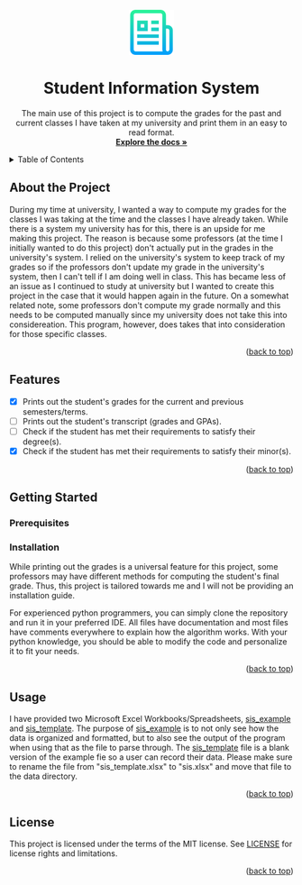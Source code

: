 <!-- PROJECT LOGO -->
<br />
<div align="center">
  <a href="https://github.com/RaylaKurosaki1503/Student_Information_System">
    <img src="images/logo.png" alt="Logo" width="80" height="80">
  </a>

<h1 align="center">Student Information System</h1>

  <p align="center">
    The main use of this project is to compute the grades for the past and current classes I have taken at my university and print them in an easy to read format.
    <br />
    <a href="https://github.com/RaylaKurosaki1503/Student_Information_System"><strong>Explore the docs »</strong></a>
  </p>
</div>


<!-- TABLE OF CONTENTS -->
<details>
	<summary>Table of Contents</summary>
	<ol>
		<li><a href="#about-the-project">About the Project</a></li>
		<li><a href="#features">Features</a></li>
		<li><a href="#getting-started">Getting Started</a>
			<ul>
				<li><a href="#prerequisites">Prerequisites</a></li>
				<li><a href="#installation">Installation</a></li>
			</ul>
		</li>
		<li><a href="#usage">Usage</a></li>
		<li><a href="#license">License</a></li>
	</ol>
</details>



<!-- ABOUT THE PROJECT -->
## About the Project
During my time at university, I wanted a way to compute my grades for the classes I was taking at the time and the classes I have already taken. While there is a system my university has for this, there is an upside for me making this project. The reason is because some professors (at the time I initially wanted to do this project) don't actually put in the grades in the university's system. I relied on the university's system to keep track of my grades so if the professors don't update my grade in the university's system, then I can't tell if I am doing well in class. This has became less of an issue as I continued to study at university but I wanted to create this project in the case that it would happen again in the future. On a somewhat related note, some professors don't compute my grade normally and this needs to be computed manually since my university does not take this into considereation. This program, however, does takes that into consideration for those specific classes.

<p align="right">(<a href="#top">back to top</a>)</p>



<!-- FEATURES -->
## Features
- [x] Prints out the student's grades for the current and previous semesters/terms.
- [ ] Prints out the student's transcript (grades and GPAs).
- [ ] Check if the student has met their requirements to satisfy their degree(s).
- [x] Check if the student has met their requirements to satisfy their minor(s).

<p align="right">(<a href="#top">back to top</a>)</p>



<!-- GETTING STARTED -->
## Getting Started


### Prerequisites


### Installation
While printing out the grades is a universal feature for this project, some professors may have different methods for computing the student's final grade. Thus, this project is tailored towards me and I will not be providing an installation guide.

For experienced python programmers, you can simply clone the repository and run it in your preferred IDE. All files have documentation and most files have comments everywhere to explain how the algorithm works. With your python knowledge, you should be able to modify the code and personalize it to fit your needs.

<p align="right">(<a href="#top">back to top</a>)</p>



<!-- USAGE EXAMPLES -->
## Usage
I have provided two Microsoft Excel Workbooks/Spreadsheets, [sis_example](src/data/sis_example.xlsx) and [sis_template](src/data/sis_template.xlsx). The purpose of [sis_example](src/data/sis_example.xlsx) is to not only see how the data is organized and formatted, but to also see the output of the program when using that as the file to parse through. The [sis_template](src/data/sis_template.xlsx) file is a blank version of the example fie so a user can record their data. Please make sure to rename the file from "sis_template.xlsx" to "sis.xlsx" and move that file to the data directory.

<p align="right">(<a href="#top">back to top</a>)</p>



<!-- LICENSE -->
## License
This project is licensed under the terms of the MIT license. See [LICENSE](LICENSE.txt) for license rights and limitations.

<p align="right">(<a href="#top">back to top</a>)</p>

